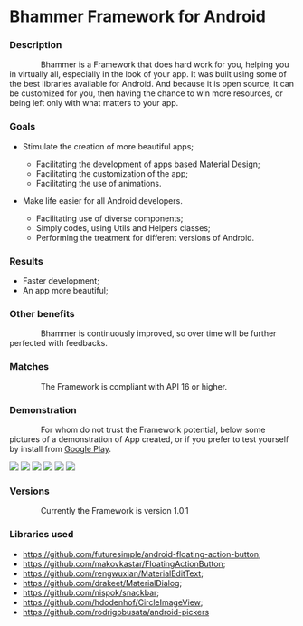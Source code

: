 # Bhammer Framework for Android

### Description
              Bhammer is a Framework that does hard work for you, helping you in virtually all, especially in the look of your app. It was built using some of the best libraries available for Android. And because it is open source, it can be customized for you, then having the chance to win more resources, or being left only with what matters to your app.

### Goals
* Stimulate the creation of more beautiful apps;
    * Facilitating the development of apps based Material Design;
    * Facilitating the customization of the app;
    * Facilitating the use of animations.

* Make life easier for all Android developers.
    * Facilitating use of diverse components;
    * Simply codes, using Utils and Helpers classes;
    * Performing the treatment for different versions of Android.


### Results
* Faster development;
* An app more beautiful;

### Other benefits
              Bhammer is continuously improved, so over time will be further perfected with feedbacks.

### Matches
              The Framework is compliant with API 16 or higher.

### Demonstration
              For whom do not trust the Framework potential, below some pictures of a demonstration of App created, or if you prefer to test yourself by install from [Google Play](https://play.google.com/store/apps/details?id=com.busata.bhammer_sample).

![](https://lh3.googleusercontent.com/0Ckp1C8lEwwHTXWpH_Re09FWmjrkZpa2HHkv_kPpgV20QFn7KIAF1xNZLex8-uqpnFll=h310-rw)
![](https://lh3.googleusercontent.com/Ys8VVhzwT0b-nmVWht7WjrgWLzZGAS_SeHLzdKxKiHyPz6OiOlSVcIDsTlVz2-blKz8=h310-rw)
![](https://lh3.googleusercontent.com/R3oixupt72FHeVeH1O2EzHkkJ4QDJ1I5ntshtJz716oPMPl135XBzSi3HOYmf5Jx9Bw=h310-rw)
![](https://lh3.googleusercontent.com/5j_v1UK63pSIg9OVPRIpMe_-L1tD6U9AhKGELPYS9fZimdIYW_AC20ObytguUCUHPNU=h310-rw)
![](https://lh3.googleusercontent.com/vrG7yPzbWxzWYrhNWucHP8qJ-0ykT0CGP3fsBwG-HAStIJVAmmgpq9lf_gElFXQ9WV_H=h310-rw)
![](https://lh3.googleusercontent.com/uerLkKT5_5ebEMatI9g0ugWDyEM5kYvsj0E6MU8CYvMb-Kch5iS4H3oeEEQrPHIqXWA=h310-rw)


### Versions
              Currently the Framework is version 1.0.1


### Libraries used
* https://github.com/futuresimple/android-floating-action-button;
* https://github.com/makovkastar/FloatingActionButton;
* https://github.com/rengwuxian/MaterialEditText;
* https://github.com/drakeet/MaterialDialog;
* https://github.com/nispok/snackbar;
* https://github.com/hdodenhof/CircleImageView;
* https://github.com/rodrigobusata/android-pickers
